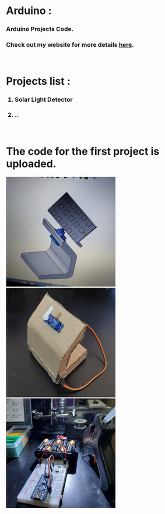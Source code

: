 # Arduino :
<h3>Arduino Projects Code.</h3>
<h3>Check out my website for more details <a href='https://ard-uno.netlify.app'>here</a>.</h3> 
<br>
<h1>Projects list :</h1>
<ol>
    <h3><li>Solar Light Detector</li></h3>
    <h3><li>..</li></h3>
</ol>
<br>
<h1>The code for the first project is uploaded.</h1>
<div>
    <img src="demos/solar-panel-1.jpg" width="300" height="300">
    <img src="demos/solar-panel-2.jpg" width="300" height="300">
    <img src="demos/solar-panel-3.jpg" width="300" height="300">
</div>
